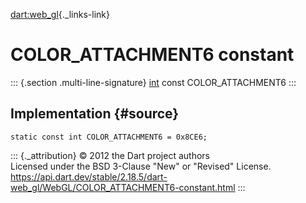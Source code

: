 [dart:web\_gl](../../dart-web_gl/dart-web_gl-library){._links-link}

COLOR\_ATTACHMENT6 constant
===========================

::: {.section .multi-line-signature}
[int](../../dart-core/int-class) const COLOR\_ATTACHMENT6
:::

Implementation {#source}
--------------

``` {.language-dart data-language="dart"}
static const int COLOR_ATTACHMENT6 = 0x8CE6;
```

::: {._attribution}
© 2012 the Dart project authors\
Licensed under the BSD 3-Clause \"New\" or \"Revised\" License.\
<https://api.dart.dev/stable/2.18.5/dart-web_gl/WebGL/COLOR_ATTACHMENT6-constant.html>
:::
